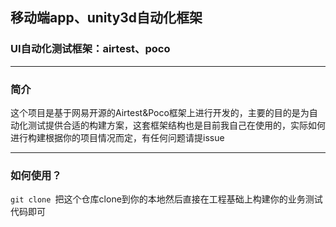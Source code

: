 ## 移动端app、unity3d自动化框架

### UI自动化测试框架：airtest、poco

---

### 简介
这个项目是基于网易开源的Airtest&Poco框架上进行开发的，主要的目的是为自动化测试提供合适的构建方案，这套框架结构也是目前我自己在使用的，实际如何进行构建根据你的项目情况而定，有任何问题请提issue

---

### 如何使用？
`git clone `把这个仓库clone到你的本地然后直接在工程基础上构建你的业务测试代码即可